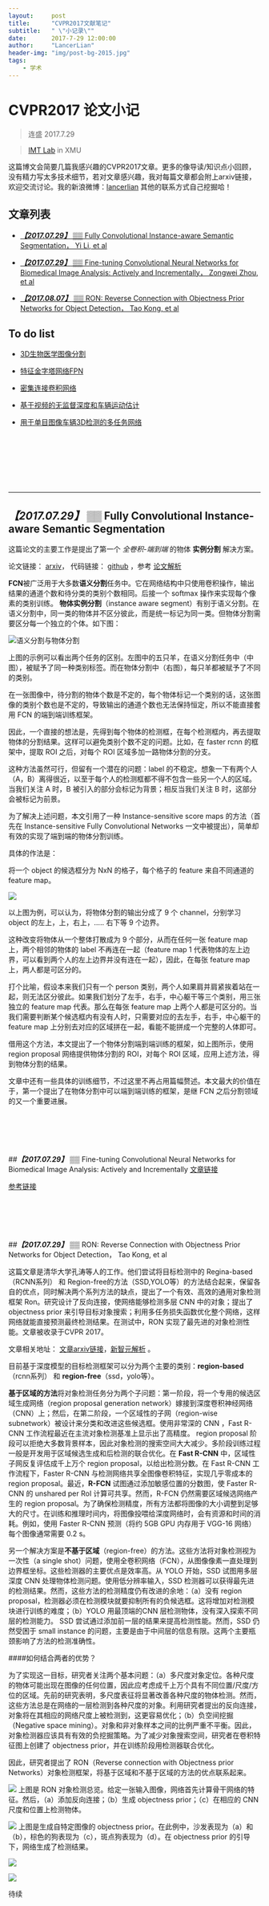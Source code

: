 ```yaml
---
layout:     post
title:      "CVPR2017文献笔记"
subtitle:   " \"小记录\""
date:       2017-7-29 12:00:00
author:     "LancerLian"
header-img: "img/post-bg-2015.jpg"
tags:
    - 学术
---
```





# CVPR2017 论文小记

> 连盛 2017.7.29

> [IMT Lab](http://imt.xmu.edu.cn/index.php) in XMU

这篇博文会简要几篇我感兴趣的CVPR2017文章。更多的像导读/知识点小回顾，没有精力写太多技术细节，若对文章感兴趣，我对每篇文章都会附上arxiv链接，欢迎交流讨论。我的新浪微博：[lancerlian](http://weibo.com/lancer123) 其他的联系方式自己挖掘哈！

## 文章列表

-  [ ***【2017.07.29】***  ▒▒ Fully Convolutional Instance-aware Semantic Segmentation， Yi Li, et al]( #FCIS ) 

-  [ ***【2017.07.29】***  ▒▒ Fine-tuning Convolutional Neural Networks for Biome﻿dical Image Analysis: Actively and Incrementally， Zongwei Zhou, et al]( #CutAnno ) 

-  [ ***【2017.08.07】***  ▒▒ RON: Reverse Connection with Objectness Prior Networks for Object Detection， Tao Kong, et al]( #Ron ) 



## To do list

- [3D生物医学图像分割](http://mp.weixin.qq.com/s/o_idYS-BTuT460t0MzHH9w)

- [特征金字塔网络FPN](http://mp.weixin.qq.com/s?__biz=MzA3MzI4MjgzMw==&mid=2650729285&idx=3&sn=ae6d28f7423b24bf1f63143af52c79d8&chksm=871b2f3bb06ca62d6e7c6e6db251f754d27b7cd36a9aea7f86fa073f8e710a93924fbb6a4535&scene=21#wechat_redirect)

- [密集连接卷积网络](http://mp.weixin.qq.com/s?__biz=MzA3MzI4MjgzMw==&mid=2650729318&idx=2&sn=b8f8fe9d1ba92a0c95581fa813791d9e&chksm=871b2f18b06ca60ed684a9d57547d02651d2e6372aa24e77df504ceafbf7a8ba06dbc30f188c&scene=21#wechat_redirect) 

- [基于视频的无监督深度和车辆运动估计](http://mp.weixin.qq.com/s?__biz=MzA3MzI4MjgzMw==&mid=2650729371&idx=2&sn=5300a69e564fd97726e40484714e4918&chksm=871b2fe5b06ca6f3c2831c0adb1718bfd1c061d7d6383651975bc9e8023233839ba32e258322&scene=21#wechat_redirect) 

- [用于单目图像车辆3D检测的多任务网络](http://mp.weixin.qq.com/s?__biz=MzA3MzI4MjgzMw==&mid=2650729264&idx=2&sn=2080f22fe20a5df42c72cb4fe7563666&chksm=871b2f4eb06ca6580eab59ff756c2bbec7e8b7c9dfdcd148d6e15f0dedcac268147d30b36b71&scene=21#wechat_redirect)


<br /> <br /> <br /> <br /> <br /> <br /> 





------------------------------------------------------------------------------------------


<div id="FCIS"> </div>

## ***【2017.07.29】***  ▒▒ Fully Convolutional Instance-aware Semantic Segmentation

这篇论文的主要工作是提出了第一个 *全卷积-端到端*  的物体 **实例分割** 解决方案。

论文链接： [arxiv](https://arxiv.org/abs/1611.07709)， 代码链接： [github](https://github.com/daijifeng001/TA-FCN) ，参考 [论文解析](https://mp.weixin.qq.com/s/cANlqQAI-A2mC9vnd3imQA)

**FCN**被广泛用于大多数**语义分割**任务中。它在网络结构中只使用卷积操作，输出结果的通道个数和待分类的类别个数相同。后接一个 softmax 操作来实现每个像素的类别训练。
**物体实例分割**（instance aware segment）有别于语义分割。在语义分割中，同一类的物体并不区分彼此，而是统一标记为同一类。但物体分割需要区分每一个独立的个体。如下图：

![语义分割与物体分割](https://ws1.sinaimg.cn/large/6c0cac2bgy1fi1287qggsj20i903zjur.jpg)

上图的示例可以看出两个任务的区别。左图中的五只羊，在语义分割任务中（中图），被赋予了同一种类别标签。而在物体分割中（右图），每只羊都被赋予了不同的类别。

在一张图像中，待分割的物体个数是不定的，每个物体标记一个类别的话，这张图像的类别个数也是不定的，导致输出的通道个数也无法保持恒定，所以不能直接套用 FCN 的端到端训练框架。

因此，一个直接的想法是，先得到每个物体的检测框，在每个检测框内，再去提取物体的分割结果。这样可以避免类别个数不定的问题。比如，在 faster rcnn 的框架中，提取 ROI 之后，对每个 ROI 区域多加一路物体分割的分支。

这种方法虽然可行，但留有一个潜在的问题：label 的不稳定。想象一下有两个人（A，B）离得很近，以至于每个人的检测框都不得不包含一些另一个人的区域。当我们关注 A 时，B 被引入的部分会标记为背景；相反当我们关注 B 时，这部分会被标记为前景。

为了解决上述问题，本文引用了一种 Instance-sensitive score maps 的方法（首先在 Instance-sensitive Fully Convolutional Networks 一文中被提出），简单却有效的实现了端到端的物体分割训练。

具体的作法是：

将一个 object 的候选框分为 NxN 的格子，每个格子的 feature 来自不同通道的 feature map。

![](https://ws1.sinaimg.cn/large/6c0cac2bgy1fi12bewgc8j20ho060td5.jpg)

以上图为例，可以认为，将物体分割的输出分成了 9 个 channel，分别学习 object 的左上，上，右上，….. 右下等 9 个边界。

这种改变将物体从一个整体打散成为 9 个部分，从而在任何一张 feature map 上，两个相邻的物体的 label 不再连在一起（feature map 1 代表物体的左上边界，可以看到两个人的左上边界并没有连在一起），因此，在每张 feature map 上，两人都是可区分的。

打个比喻，假设本来我们只有一个 person 类别，两个人如果肩并肩紧挨着站在一起，则无法区分彼此。如果我们划分了左手，右手，中心躯干等三个类别，用三张独立的 feature map 代表。那么在每张 feature map 上两个人都是可区分的。当我们需要判断某个候选框内有没有人时，只需要对应的去左手，右手，中心躯干的 feature map 上分别去对应的区域拼在一起，看能不能拼成一个完整的人体即可。

借用这个方法，本文提出了一个物体分割端到端训练的框架，如上图所示，使用 region proposal 网络提供物体分割的 ROI，对每个 ROI 区域，应用上述方法，得到物体分割的结果。

文章中还有一些具体的训练细节，不过这里不再占用篇幅赘述。本文最大的价值在于，第一个提出了在物体分割中可以端到端训练的框架，是继 FCN 之后分割领域的又一个重要进展。

<br /> <br /> <br /> <br />



<div id="CutAnno"> </div>

##***【2017.07.29】***  ▒▒ Fine-tuning Convolutional Neural Networks for Biome﻿dical Image Analysis: Actively and Incrementally
[文章链接](http://openaccess.thecvf.com/content_cvpr_2017/papers/Zhou_Fine-Tuning_Convolutional_Neural_CVPR_2017_paper.pdf )

[参考链接](https://mp.weixin.qq.com/s/5E5ZiyjZLHCMIBxk6bZF7Q)

<br /> <br /> <br /> <br />



<div id="Ron"> </div>

##***【2017.07.29】***  ▒▒ RON: Reverse Connection with Objectness Prior Networks for Object Detection， Tao Kong, et al

这篇文章是清华大学孔涛等人的工作。他们尝试将目标检测中的 Regina-based（RCNN系列） 和 Region-free的方法（SSD,YOLO等）的方法结合起来，保留各自的优点，同时解决两个系列方法的缺点，提出了一个有效、高效的通用对象检测框架 Ron。研究设计了反向连接，使网络能够检测多层 CNN 中的对象；提出了 objectness prior 来引导目标对象搜索；利用多任务损失函数优化整个网络，这样网络就能直接预测最终检测结果。在测试中，RON 实现了最先进的对象检测性能。文章被收录于CVPR 2017。

文章相关地址： [文章arxiv链接](https://arxiv.org/abs/1707.01691)，[新智元解析](https://mp.weixin.qq.com/s?__biz=MzI3MTA0MTk1MA==&mid=2652000668&idx=4&sn=1d2605131a3d1b23a1c3a71f3ad821a6&chksm=f121256dc656ac7b53f90da0a77e3571576e96496740150e26d372612d90ad21794bd9b03b3d&scene=0#rd) 。

目前基于深度模型的目标检测框架可以分为两个主要的类别：**region-based**（rcnn系列） 和 **region-free**（ssd，yolo等）。

**基于区域的方法**将对象检测任务分为两个子问题：第一阶段，将一个专用的候选区域生成网络（region proposal generation network）嫁接到深度卷积神经网络（CNN）上；然后，在第二阶段，一个区域性的子网（region-wise subnetwork）被设计来分类和改进这些候选框。使用非常深的 CNN ，Fast R-CNN 工作流程最近在主流对象检测基准上显示出了高精度。
region proposal 阶段可以拒绝大多数背景样本，因此对象检测的搜索空间大大减少。多阶段训练过程一般是开发用于区域候选生成和后检测的联合优化。在 **Fast R-CNN** 中，区域性子网反复评估成千上万个 region proposal，以给出检测分数。在 Fast R-CNN 工作流程下，Faster R-CNN 与检测网络共享全图像卷积特征，实现几乎零成本的 region proposal。最近，**R-FCN** 试图通过添加敏感位置的分数图，使 Faster R-CNN 的 unshared per RoI 计算可共享。然而，R-FCN 仍然需要区域候选网络产生的 region proposal。为了确保检测精度，所有方法都将图像的大小调整到足够大的尺寸。在训练和推理时间内，将图像投喂给深度网络时，会有资源和时间的消耗。例如，使用 Faster R-CNN 预测（将约 5GB GPU 内存用于 VGG-16 网络）每个图像通常需要 0.2 s。

另一个解决方案是**不基于区域**（region-free）的方法。这些方法将对象检测视为一次性（a single shot）问题，使用全卷积网络（FCN），从图像像素一直处理到边界框坐标。这些检测器的主要优点是效率高。从 YOLO 开始，SSD 试图用多层深度 CNN 处理物体检测问题。使用低分辨率输入，SSD 检测器可以获得最先进的检测结果。然而，这些方法的检测精度仍有改进的余地：（a）没有 region proposal，检测器必须在检测模块就要抑制所有的负候选框。这将增加对检测模块进行训练的难度；（b）YOLO 用最顶端的CNN 层检测物体，没有深入探索不同层的检测能力。 SSD 尝试通过添加前一层的结果来提高检测性能。然而，SSD 仍然受困于 small instance 的问题，主要是由于中间层的信息有限。这两个主要瓶颈影响了方法的检测准确性。

####如何结合两者的优势？

为了实现这一目标，研究者关注两个基本问题：（a）多尺度对象定位。各种尺度的物体可能出现在图像的任何位置，因此应考虑成千上万个具有不同位置/尺度/方位的区域。先前的研究表明，多尺度表征将显著改善各种尺度的物体检测。然而，这些方法总是在网络的一层检测到各种尺度的对象。利用研究者提出的反向连接，对象将在其相应的网络尺度上被检测到，这更容易优化；（b）负空间挖掘（Negative space mining）。对象和非对象样本之间的比例严重不平衡。因此，对象检测器应该具有有效的负挖掘策略。为了减少对象搜索空间，研究者在卷积特征图上创建了 objectness prior，并在训练阶段用检测器联合优化。

因此，研究者提出了 RON（Reverse connection with Objectness prior Networks）对象检测框架，将基于区域和不基于区域的方法的优点联系起来。

![](https://ws1.sinaimg.cn/large/6c0cac2bgy1fiey3kvjnvj20jg0fh7db.jpg)
上图是 RON 对象检测总览。给定一张输入图像，网络首先计算骨干网络的特征。然后，（a）添加反向连接；（b）生成 objectness prior；（c）在相应的 CNN 尺度和位置上检测物体。

![](https://ws1.sinaimg.cn/large/6c0cac2bgy1fiey5rmx01j20fa07g0vo.jpg)
上图是生成自特定图像的 objectness prior。在此例中，沙发表现为（a）和（b），棕色的狗表现为（c），斑点狗表现为（d）。在 objectness prior 的引导下，网络生成了检测结果。

![](https://ws1.sinaimg.cn/large/6c0cac2bgy1fiey6t9tyoj2084073mxm.jpg)

![](https://ws1.sinaimg.cn/large/6c0cac2bgy1fiey8w0gmpj20ek06hq40.jpg)

待续